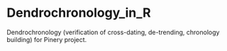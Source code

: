 # Dendrochronology_in_R
Dendrochronology (verification of cross-dating, de-trending, chronology building) for Pinery project.
